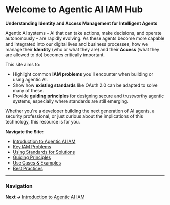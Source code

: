 # Welcome to Agentic AI IAM Hub

**Understanding Identity and Access Management for Intelligent Agents**

Agentic AI systems – AI that can take actions, make decisions, and operate autonomously – are rapidly evolving. As these agents become more capable and integrated into our digital lives and business processes, how we manage their **Identity** (who or what they are) and their **Access** (what they are allowed to do) becomes critically important.

This site aims to:
*   Highlight common **IAM problems** you'll encounter when building or using agentic AI.
*   Show how **existing standards** like OAuth 2.0 can be adapted to solve many of these.
*   Provide **guiding principles** for designing secure and trustworthy agentic systems, especially where standards are still emerging.

Whether you're a developer building the next generation of AI agents, a security professional, or just curious about the implications of this technology, this resource is for you.

**Navigate the Site:**
*   [Introduction to Agentic AI IAM](./intro/)
*   [Key IAM Problems](./problems/)
*   [Using Standards for Solutions](./standards-in-action/)
*   [Guiding Principles](./guiding-principles/)
*   [Use Cases & Examples](./use-cases/)
*   [Best Practices](./best-practices/)

---

### Navigation

**Next →** [Introduction to Agentic AI IAM](./intro/)